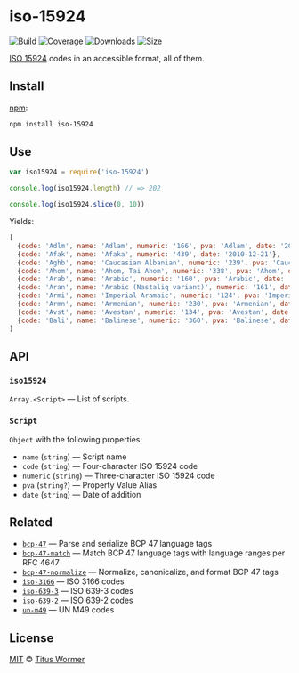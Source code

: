 # iso-15924

[![Build][build-badge]][build]
[![Coverage][coverage-badge]][coverage]
[![Downloads][downloads-badge]][downloads]
[![Size][size-badge]][size]

[ISO 15924][iso] codes in an accessible format, all of them.

## Install

[npm][]:

```sh
npm install iso-15924
```

## Use

```js
var iso15924 = require('iso-15924')

console.log(iso15924.length) // => 202

console.log(iso15924.slice(0, 10))
```

Yields:

```js
[
  {code: 'Adlm', name: 'Adlam', numeric: '166', pva: 'Adlam', date: '2016-12-05'},
  {code: 'Afak', name: 'Afaka', numeric: '439', date: '2010-12-21'},
  {code: 'Aghb', name: 'Caucasian Albanian', numeric: '239', pva: 'Caucasian_Albanian', date: '2014-11-15'},
  {code: 'Ahom', name: 'Ahom, Tai Ahom', numeric: '338', pva: 'Ahom', date: '2015-07-07'},
  {code: 'Arab', name: 'Arabic', numeric: '160', pva: 'Arabic', date: '2004-05-01'},
  {code: 'Aran', name: 'Arabic (Nastaliq variant)', numeric: '161', date: '2014-11-15'},
  {code: 'Armi', name: 'Imperial Aramaic', numeric: '124', pva: 'Imperial_Aramaic', date: '2009-06-01'},
  {code: 'Armn', name: 'Armenian', numeric: '230', pva: 'Armenian', date: '2004-05-01'},
  {code: 'Avst', name: 'Avestan', numeric: '134', pva: 'Avestan', date: '2009-06-01'},
  {code: 'Bali', name: 'Balinese', numeric: '360', pva: 'Balinese', date: '2006-10-10'}
]
```

## API

### `iso15924`

`Array.<Script>` — List of scripts.

### `Script`

`Object` with the following properties:

*   `name` (`string`) — Script name
*   `code` (`string`) — Four-character ISO 15924 code
*   `numeric` (`string`) — Three-character ISO 15924 code
*   `pva` (`string?`) — Property Value Alias
*   `date` (`string`) — Date of addition

## Related

*   [`bcp-47`](https://github.com/wooorm/bcp-47)
    — Parse and serialize BCP 47 language tags
*   [`bcp-47-match`](https://github.com/wooorm/bcp-47-match)
    — Match BCP 47 language tags with language ranges per RFC 4647
*   [`bcp-47-normalize`](https://github.com/wooorm/bcp-47-normalize)
    — Normalize, canonicalize, and format BCP 47 tags
*   [`iso-3166`](https://github.com/wooorm/iso-3166)
    — ISO 3166 codes
*   [`iso-639-3`](https://github.com/wooorm/iso-639-3)
    — ISO 639-3 codes
*   [`iso-639-2`](https://github.com/wooorm/iso-639-2)
    — ISO 639-2 codes
*   [`un-m49`](https://github.com/wooorm/un-m49)
    — UN M49 codes

## License

[MIT][license] © [Titus Wormer][author]

<!-- Definition -->

[build-badge]: https://github.com/wooorm/iso-15924/workflows/main/badge.svg

[build]: https://github.com/wooorm/iso-15924/actions

[coverage-badge]: https://img.shields.io/codecov/c/github/wooorm/iso-15924.svg

[coverage]: https://codecov.io/github/wooorm/iso-15924

[downloads-badge]: https://img.shields.io/npm/dm/iso-15924.svg

[downloads]: https://www.npmjs.com/package/iso-15924

[size-badge]: https://img.shields.io/bundlephobia/minzip/iso-15924.svg

[size]: https://bundlephobia.com/result?p=iso-15924

[npm]: https://docs.npmjs.com/cli/install

[license]: license

[author]: https://wooorm.com

[iso]: https://unicode.org/iso15924/
